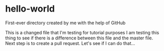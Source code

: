 # hello-world

First-ever directory created by me with the help of GitHub

This is a changed file that I'm testing for tutorial purposes
I am testing this thing to see if there is a difference between this file and the master file.
Next step is to create a pull request. Let's see if I can do that...
